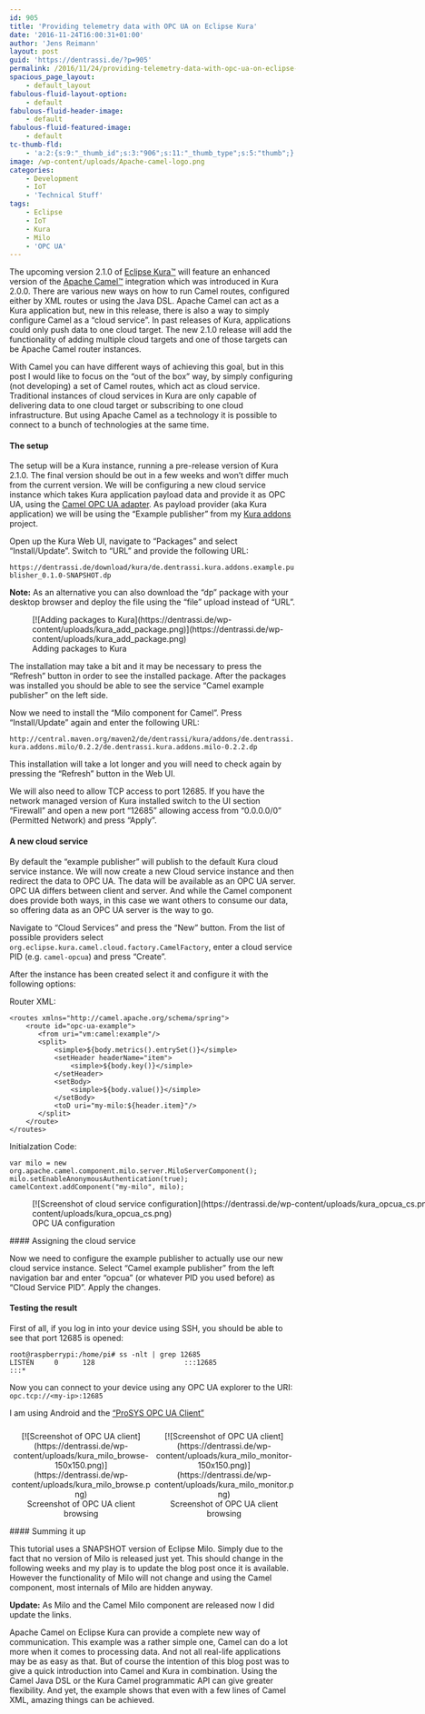 ```yaml
---
id: 905
title: 'Providing telemetry data with OPC UA on Eclipse Kura'
date: '2016-11-24T16:00:31+01:00'
author: 'Jens Reimann'
layout: post
guid: 'https://dentrassi.de/?p=905'
permalink: /2016/11/24/providing-telemetry-data-with-opc-ua-on-eclipse-kura/
spacious_page_layout:
    - default_layout
fabulous-fluid-layout-option:
    - default
fabulous-fluid-header-image:
    - default
fabulous-fluid-featured-image:
    - default
tc-thumb-fld:
    - 'a:2:{s:9:"_thumb_id";s:3:"906";s:11:"_thumb_type";s:5:"thumb";}'
image: /wp-content/uploads/Apache-camel-logo.png
categories:
    - Development
    - IoT
    - 'Technical Stuff'
tags:
    - Eclipse
    - IoT
    - Kura
    - Milo
    - 'OPC UA'
---
```


The upcoming version 2.1.0 of [Eclipse Kura™](https://www.eclipse.org/kura/) will feature an enhanced version of the [Apache Camel™](https://camel.apache.org/) integration which was introduced in Kura 2.0.0. There are various new ways on how to run Camel routes, configured either by XML routes or using the Java DSL. Apache Camel can act as a Kura application but, new in this release, there is also a way to simply configure Camel as a “cloud service”. In past releases of Kura, applications could only push data to one cloud target. The new 2.1.0 release will add the functionality of adding multiple cloud targets and one of those targets can be Apache Camel router instances.

<!-- more -->

With Camel you can have different ways of achieving this goal, but in this post I would like to focus on the “out of the box” way, by simply configuring (not developing) a set of Camel routes, which act as cloud service. Traditional instances of cloud services in Kura are only capable of delivering data to one cloud target or subscribing to one cloud infrastructure. But using Apache Camel as a technology it is possible to connect to a bunch of technologies at the same time.

#### The setup

The setup will be a Kura instance, running a pre-release version of Kura 2.1.0. The final version should be out in a few weeks and won’t differ much from the current version. We will be configuring a new cloud service instance which takes Kura application payload data and provide it as OPC UA, using the [Camel OPC UA adapter](https://github.com/ctron/de.dentrassi.camel.milo). As payload provider (aka Kura application) we will be using the “Example publisher” from my [Kura addons](https://dentrassi.de/kura-addons/) project.

Open up the Kura Web UI, navigate to “Packages” and select “Install/Update”. Switch to “URL” and provide the following URL:

`https://dentrassi.de/download/kura/de.dentrassi.kura.addons.example.publisher_0.1.0-SNAPSHOT.dp`

**Note:**  As an alternative you can also download the “dp” package with your desktop browser and deploy the file using the “file” upload instead of “URL”.

<figure aria-describedby="caption-attachment-932" class="wp-caption aligncenter" id="attachment_932" style="width: 607px">[![Adding packages to Kura](https://dentrassi.de/wp-content/uploads/kura_add_package.png)](https://dentrassi.de/wp-content/uploads/kura_add_package.png)<figcaption class="wp-caption-text" id="caption-attachment-932">Adding packages to Kura</figcaption></figure>The installation may take a bit and it may be necessary to press the “Refresh” button in order to see the installed package. After the packages was installed you should be able to see the service “Camel example publisher” on the left side.

Now we need to install the “Milo component for Camel”. Press “Install/Update” again and enter the following URL:

`http://central.maven.org/maven2/de/dentrassi/kura/addons/de.dentrassi.kura.addons.milo/0.2.2/de.dentrassi.kura.addons.milo-0.2.2.dp`

This installation will take a lot longer and you will need to check again by pressing the “Refresh” button in the Web UI.

We will also need to allow TCP access to port 12685. If you have the network managed version of Kura installed switch to the UI section “Firewall” and open a new port “12685” allowing access from “0.0.0.0/0” (Permitted Network) and press “Apply”.

#### A new cloud service

By default the “example publisher” will publish to the default Kura cloud service instance. We will now create a new Cloud service instance and then redirect the data to OPC UA. The data will be available as an OPC UA server. OPC UA differs between client and server. And while the Camel component does provide both ways, in this case we want others to consume our data, so offering data as an OPC UA server is the way to go.

Navigate to “Cloud Services” and press the “New” button. From the list of possible providers select `org.eclipse.kura.camel.cloud.factory.CamelFactory`, enter a cloud service PID (e.g. `camel-opcua`) and press “Create”.

After the instance has been created select it and configure it with the following options:

Router XML:

```
<routes xmlns="http://camel.apache.org/schema/spring">
    <route id="opc-ua-example">
       <from uri="vm:camel:example"/>
       <split>
           <simple>${body.metrics().entrySet()}</simple>
           <setHeader headerName="item">
               <simple>${body.key()}</simple>
           </setHeader>
           <setBody>
               <simple>${body.value()}</simple>
           </setBody>
           <toD uri="my-milo:${header.item}"/>
       </split>
    </route>
</routes>
```

Initialzation Code:

```
var milo = new org.apache.camel.component.milo.server.MiloServerComponent();
milo.setEnableAnonymousAuthentication(true);
camelContext.addComponent("my-milo", milo);
```

<figure aria-describedby="caption-attachment-933" class="wp-caption aligncenter" id="attachment_933" style="width: 1123px">[![Screenshot of cloud service configuration](https://dentrassi.de/wp-content/uploads/kura_opcua_cs.png)](https://dentrassi.de/wp-content/uploads/kura_opcua_cs.png)<figcaption class="wp-caption-text" id="caption-attachment-933">OPC UA configuration</figcaption></figure>#### Assigning the cloud service

Now we need to configure the example publisher to actually use our new cloud service instance. Select “Camel example publisher” from the left navigation bar and enter “opcua” (or whatever PID you used before) as “Cloud Service PID”. Apply the changes.

#### Testing the result

First of all, if you log in into your device using SSH, you should be able to see that port 12685 is opened:

```
root@raspberrypi:/home/pi# ss -nlt | grep 12685
LISTEN     0      128                      :::12685                   :::*     
```

Now you can connect to your device using any OPC UA explorer to the URI: `opc.tcp://<my-ip>:12685`

I am using Android and the [“ProSYS OPC UA Client”](https://play.google.com/store/apps/details?id=com.prosysopc.ua.android2)

 <style>
			#gallery-2 {
				margin: auto;
			}
			#gallery-2 .gallery-item {
				float: left;
				margin-top: 10px;
				text-align: center;
				width: 50%;
			}
			#gallery-2 img {
				border: 2px solid #cfcfcf;
			}
			#gallery-2 .gallery-caption {
				margin-left: 0;
			}
			/* see gallery_shortcode() in wp-includes/media.php */
		</style><div class="gallery galleryid-905 gallery-columns-2 gallery-size-thumbnail" id="gallery-2"><dl class="gallery-item"> <dt class="gallery-icon landscape"> [![Screenshot of OPC UA client](https://dentrassi.de/wp-content/uploads/kura_milo_browse-150x150.png)](https://dentrassi.de/wp-content/uploads/kura_milo_browse.png) </dt> <dd class="wp-caption-text gallery-caption" id="gallery-2-926"> Screenshot of OPC UA client browsing </dd></dl><dl class="gallery-item"> <dt class="gallery-icon landscape"> [![Screenshot of OPC UA client](https://dentrassi.de/wp-content/uploads/kura_milo_monitor-150x150.png)](https://dentrassi.de/wp-content/uploads/kura_milo_monitor.png) </dt> <dd class="wp-caption-text gallery-caption" id="gallery-2-927"> Screenshot of OPC UA client browsing </dd></dl>  
 </div>#### Summing it up

This tutorial uses a SNAPSHOT version of Eclipse Milo. Simply due to the fact that no version of Milo is released just yet. This should change in the following weeks and my play is to update the blog post once it is available. However the functionality of Milo will not change and using the Camel component, most internals of Milo are hidden anyway.

**Update:** As Milo and the Camel Milo component are released now I did update the links.

Apache Camel on Eclipse Kura can provide a complete new way of communication. This example was a rather simple one, Camel can do a lot more when it comes to processing data. And not all real-life applications may be as easy as that. But of course the intention of this blog post was to give a quick introduction into Camel and Kura in combination. Using the Camel Java DSL or the Kura Camel programmatic API can give greater flexibility. And yet, the example shows that even with a few lines of Camel XML, amazing things can be achieved.
